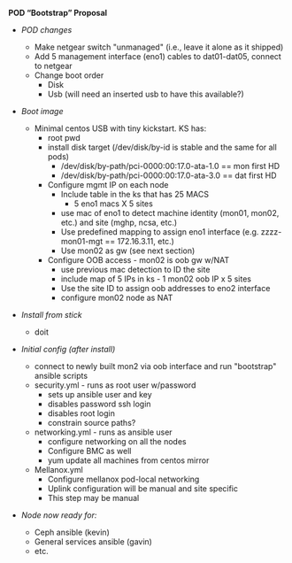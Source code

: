 **POD “Bootstrap” Proposal**

* *POD changes*
  * Make netgear switch "unmanaged" (i.e., leave it alone as it shipped)
  * Add 5 management interface (eno1) cables to dat01-dat05, connect to netgear
  * Change boot order
    * Disk
    * Usb (will need an inserted usb to have this available?)

* *Boot image*
  * Minimal centos USB with tiny kickstart. KS has:
    * root pwd
    * install disk target (/dev/disk/by-id is stable and the same for all pods)
      * /dev/disk/by-path/pci-0000:00:17.0-ata-1.0 == mon first HD 
      * /dev/disk/by-path/pci-0000:00:17.0-ata-3.0 == dat first HD
    * Configure mgmt IP on each node
      * Include table in the ks that has 25 MACS
        * 5 eno1 macs X 5 sites
      * use mac of eno1 to detect machine identity (mon01, mon02, etc.) and site (mghp, ncsa, etc.)
      * Use predefined mapping to assign eno1 interface (e.g. zzzz-mon01-mgt == 172.16.3.11, etc.)
      * Use mon02 as gw (see next section)
    * Configure OOB access - mon02 is oob gw w/NAT
      * use previous mac detection to ID the site
      * include map of 5 IPs in ks - 1 mon02 oob IP x 5 sites
      * Use the site ID to assign oob addresses to eno2 interface
      * configure mon02 node as NAT

* *Install from stick*
  * doit

* *Initial config (after install)*
  * connect to newly built mon2 via oob interface and run "bootstrap" ansible scripts
  * security.yml - runs as root user w/password
    * sets up ansible user and key
    * disables password ssh login
    * disables root login
    * constrain source paths?
  * networking.yml - runs as ansible user
    * configure networking on all the nodes
    * Configure BMC as well
    * yum update all machines from centos mirror
  * Mellanox.yml
    * Configure mellanox pod-local networking
    * Uplink configuration will be manual and site specific
    * This step may be manual

* *Node now ready for:*
  * Ceph ansible (kevin)
  * General services ansible (gavin)
  * etc.
